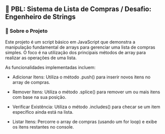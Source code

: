 ## 🛒 PBL: Sistema de Lista de Compras / Desafio: Engenheiro de Strings

### 📄 Sobre o Projeto
Este projeto é um script básico em JavaScript que demonstra a manipulação fundamental de arrays para gerenciar uma lista de compras simples. O foco é na utilização dos principais métodos de array para realizar as operações de uma lista.

As funcionalidades implementadas incluem:

- Adicionar Itens: Utiliza o método .push() para inserir novos itens no array de compras.

- Remover Itens: Utiliza o método .splice() para remover um ou mais itens com base na sua posição.

- Verificar Existência: Utiliza o método .includes() para checar se um item específico ainda está na lista.

- Listar Itens: Percorre o array de compras (usando um for loop) e exibe os itens restantes no console.
